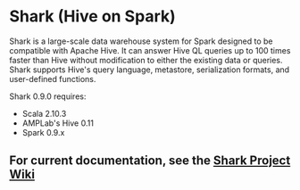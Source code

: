 # Shark (Hive on Spark)

Shark is a large-scale data warehouse system for Spark designed to be compatible with
Apache Hive. It can answer Hive QL queries up to 100 times faster than Hive without
modification to either the existing data or queries. Shark supports Hive's query language,
metastore, serialization formats, and user-defined functions.

Shark 0.9.0 requires:
* Scala 2.10.3
* AMPLab's Hive 0.11
* Spark 0.9.x

## For current documentation, see the [Shark Project Wiki](https://github.com/amplab/shark/wiki)
